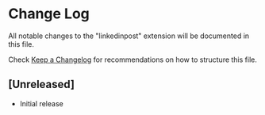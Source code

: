 # Change Log

All notable changes to the "linkedinpost" extension will be documented in this file.

Check [Keep a Changelog](http://keepachangelog.com/) for recommendations on how to structure this file.

## [Unreleased]

- Initial release